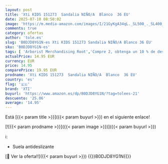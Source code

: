 ```yaml
---
layout: post
title: 'Xti KIDS 151273  Sandalia NIÑO/A  Blanco  36 EU'
date: 2025-07-10 08:50:02
image: 'https://m.media-amazon.com/images/I/21GyKgA34qL._SL500_._SL400_.jpg'
comments: true
category: ofertas
author: 'tole.es'
slug: 'B0DJD8YG1N-es Xti KIDS 151273 Sandalia NIÑO/A Blanco 36 EU'
sku: 'B0DJD8YG1N-es'
tags: [ 'Arborist Merchandising Root','Compre 2, obtenga un 10 % de descuento','Compre 2, obtenga un 10 % de descuento_Shoes 2','Moda','Moda Niña','Sandalias y chanclas para niña','Self Service','Special Features Stores','Zapatos de niña','c8538d25-3af9-48d3-aeff-5f3ce5572a36_0','c8538d25-3af9-48d3-aeff-5f3ce5572a36_1701','sandalia','xti','🇪🇸', ]
actualPrice: 14.95 EUR
currency: EUR
price: 14.95
comparePrice: 19.95 EUR
prodname: 'Xti KIDS 151273  Sandalia NIÑO/A  Blanco  36 EU'
country: 'es'
flag: '🇪🇸'
brand: 'XTI'
buyurl: 'https://www.amazon.es/dp/B0DJD8YG1N/?tag=tolees-21'
descuento: '25.06'
average: '14.95'
---
```


Está [{{< param title >}}]({{< param buyurl >}}) en el siguiente enlace!

[![{{< param prodname >}}]({{< param image >}})]({{< param buyurl >}})

ℹ️:

- Suela antideslizante

[🛒 Ver la oferta!!]({{< param buyurl >}})
{{<world>}}B0DJD8YG1N{{</world>}}
